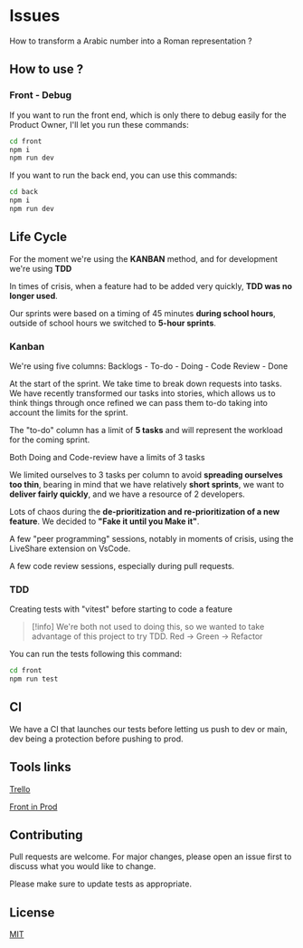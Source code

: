 # Issues

How to transform a Arabic number into a Roman representation ?

## How to use ?

### Front - Debug

If you want to run the front end, which is only there to debug easily for the Product Owner, I'll let you run these commands:

```bash
cd front
npm i
npm run dev
```

If you want to run the back end, you can use this commands:

```bash
cd back
npm i
npm run dev
```

## Life Cycle

For the moment we're using the **KANBAN** method, and for development we're using **TDD**

In times of crisis, when a feature had to be added very quickly, **TDD was no longer used**.

Our sprints were based on a timing of 45 minutes **during school hours**, outside of school hours we switched to **5-hour sprints**.

### Kanban

We're using five columns: Backlogs - To-do - Doing - Code Review - Done

At the start of the sprint. We take time to break down requests into tasks. We have recently transformed our tasks into stories, which allows us to think things through once refined we can pass them to-do taking into account the limits for the sprint.

The "to-do" column has a limit of **5 tasks** and will represent the workload for the coming sprint.

Both Doing and Code-review have a limits of 3 tasks

We limited ourselves to 3 tasks per column to avoid **spreading ourselves too thin**, bearing in mind that we have relatively **short sprints**, we want to **deliver fairly quickly**, and we have a resource of 2 developers.

Lots of chaos during the **de-prioritization and re-prioritization of a new feature**. We decided to **"Fake it until you Make it"**.

A few "peer programming" sessions, notably in moments of crisis, using the LiveShare extension on VsCode.

A few code review sessions, especially during pull requests.

### TDD

Creating tests with "vitest" before starting to code a feature

> [!info]
> We're both not used to doing this, so we wanted to take advantage of this project to try TDD.
> Red -> Green -> Refactor

You can run the tests following this command:

```bash
cd front
npm run test
```

## CI

We have a CI that launches our tests before letting us push to dev or main, dev being a protection before pushing to prod.

## Tools links

[Trello](https://trello.com/invite/b/zQNnOfp2/ATTI1d5558b684fefc358f75db4bc359a5ea4CED8AB9/exercice-cycle-de-vie)

[Front in Prod](https://life-cycle-red.vercel.app/)

## Contributing

Pull requests are welcome. For major changes, please open an issue first
to discuss what you would like to change.

Please make sure to update tests as appropriate.

## License

[MIT](https://choosealicense.com/licenses/mit/)
